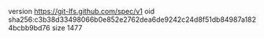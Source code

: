 version https://git-lfs.github.com/spec/v1
oid sha256:c3b38d33498066b0e852e2762dea6de9242c24d8f51db84987a1824bcbb9bd76
size 1477
